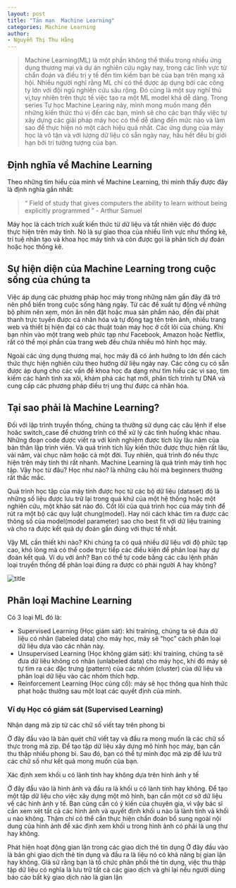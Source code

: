 ```yaml
---
layout: post
title: "Tản mạn  Machine Learning"
categories: Machine Learning 
author:
- Nguyễn Thị Thu Hằng
---
```

> Machine Learning(ML) là một phần không thể thiếu trong nhiều ứng dụng thương mại và dự án nghiên cứu ngày nay, trong các lĩnh vực từ chẩn đoán và điều trị y tế đến tìm kiếm bạn bè của bạn trên mạng xã hội. Nhiều người nghĩ rằng ML chỉ có thể được áp dụng bởi các công ty lớn với đội ngũ nghiên cứu sâu rộng. Đó cũng là một suy nghĩ thú vị,tuy nhiên trên thực tế việc tạo ra một ML model khá dễ dàng. Trong series Tự học Machine Learing này, mình mong muốn mang đến những kiến thức thú vị đến các bạn, mình sẽ cho các bạn thấy việc tự xây dựng các giải pháp máy học có thể dễ dàng đến mức nào và làm sao để thực hiện nó một cách hiệu quả nhất. Các ứng dụng của máy học là vô tận và với lượng dữ liệu có sẵn ngày nay, hầu hết đều bị giới hạn bởi trí tưởng tượng của bạn.


## Định nghĩa về Machine Learning

Theo những tìm hiểu của mình về Machine Learning, thì mình thấy được đây là định nghĩa gần nhất: 
> “ Field of study that gives computers the ability to learn without being explicitly programmed ” - Arthur Samuel

Máy học là cách trích xuất kiến ​​thức từ dữ liệu và tất nhiên việc đó được thực hiện trên máy tính. Nó là sự giao thoa của nhiều lĩnh vực như thống kê, trí tuệ nhân tạo và khoa học máy tính và còn được gọi là phân tích dự đoán hoặc học thống kê.

## Sự hiện diện của Machine Learning trong cuộc sống của chúng ta

Việc áp dụng các phương pháp học máy trong những năm gần đây đã trở nên phổ biến trong cuộc sống hàng ngày. Từ các đề xuất tự động về những bộ phim nên xem, món ăn nên đặt hoặc mua sản phẩm nào, đến đài phát thanh trực tuyến được cá nhân hóa và tự động tag tên trên ảnh, nhiều trang web và thiết bị hiện đại có các thuật toán máy học ở cốt lõi của chúng. Khi bạn nhìn vào một trang web phức tạp như Facebook, Amazon hoặc Netflix, rất có thể mọi phần của trang web đều chứa nhiều mô hình học máy.

Ngoài các ứng dụng thương mại, học máy đã có ảnh hưởng to lớn đến cách thức thực hiện nghiên cứu theo hướng dữ liệu ngày nay. Các công cụ có sẵn được áp dụng cho các vấn đề khoa học đa dạng như tìm hiểu các vì sao, tìm kiếm các hành tinh xa xôi, khám phá các hạt mới, phân tích trình tự DNA và cung cấp các phương pháp điều trị ung thư được cá nhân hóa.

## Tại sao phải là Machine Learning?

Đối với lập trình truyền thống, chúng ta thường sử dụng các câu lệnh if else hoăc switch_case để chương trình có thể xử lý các tình huống khác nhau. Những đoạn code được viết ra với kinh nghiệm được tích lũy lâu năm của bản thân lập trình viên. Và quá trình tích lũy kiến thức được thực hiện rất lâu, vài năm, vài chục năm hoặc cả một đời. Tuy nhiên, quá trình đó nếu thực hiện trên máy tính thì rất nhanh. Machine Learning là quá trình máy tính học tập. Vậy học từ đâu? Học như nào? là những câu hỏi mà beginners thường rất thắc mắc.

Quá trình học tập của máy tính được học từ các bộ dữ liệu (dataset) đó là những số liệu được lưu trữ lại trong quá khứ của một hệ thống hoặc một nghiên cứu, một khảo sát nào đó. Cốt lõi của quá trình học của máy tính để rút ra một bộ các quy luật chung(model). Hay nói cách khác tìm ra được các thông số của model(model parameter) sao cho best fit với dữ liệu training và cho ra được kết quả dự đoán gấn đúng với thực tế nhất.

Vậy ML cần thiết khi nào? Khi chúng ta có quá nhiều dữ liệu với độ phức tạp cao, khó lòng mà có thể code trực tiếp các điều kiện để phân loại hay dự đoán kết quả. Ví dụ với ảnh? Bạn có thể tự code bằng các câu lệnh phân loại truyền thống để phân loại đúng ra được có phải người A hay không?

![title](2020-03-20-images01.jpg)

## Phân loại Machine Learning

Có 3 loại ML đó là:

* Supervised Learning (Học giám sát): khi training, chúng ta sẽ đưa dữ liệu có nhãn (labeled data) cho máy học, máy sẽ “học” cách phân loại dữ liệu dựa vào các nhãn này.
* Unsupervised Learning (Học không giám sát): khi training, chúng ta sẽ đưa dữ liêu không có nhãn (unlabeled data) cho máy học, khi đó máy sẽ tự tìm ra các đặc trưng (pattern) của các nhóm (cluster) của dữ liệu và phân loại dữ liệu vào các nhóm thích hợp.
* Reinforcement Learning (Học củng cố): máy sẽ học thông qua hình thức phạt hoặc thưởng sau một loạt các quyết định của mình.

### Ví dụ Học có giám sát (Supervised Learning)
Nhận dạng mã zip từ các chữ số viết tay trên phong bì

Ở đây đầu vào là bản quét chữ viết tay và đầu ra mong muốn là các chữ số thực trong mã zip. Để tạo tập dữ liệu xây dựng mô hình học máy, bạn cần thu thập nhiều phong bì. Sau đó, bạn có thể tự mình đọc mã zip để lưu trữ các chữ số như kết quả mong muốn của bạn.

Xác định xem khối u có lành tính hay không dựa trên hình ảnh y tế

Ở đây đầu vào là hình ảnh và đầu ra là khối u có lành tính hay không. Để tạo một tập dữ liệu cho việc xây dựng một mô hình, bạn cần một cơ sở dữ liệu về các hình ảnh y tế. Bạn cũng cần có ý kiến ​​của chuyên gia, vì vậy bác sĩ cần xem xét tất cả các hình ảnh và quyết định khối u nào là lành tính và khối u nào không. Thậm chí có thể cần thực hiện chẩn đoán bổ sung ngoài nội dung của hình ảnh để xác định xem
khối u trong hình ảnh có phải là ung thư hay không.

Phát hiện hoạt động gian lận trong các giao dịch thẻ tín dụng
Ở đây đầu vào là bản ghi giao dịch thẻ tín dụng và đầu ra là liệu nó có khả năng bị gian lận hay không. Giả sử rằng bạn là tổ chức phân phối thẻ tín dụng, việc thu thập tập dữ liệu có nghĩa là lưu trữ tất cả các giao dịch và ghi lại nếu người dùng báo cáo bất kỳ giao dịch nào là gian lận



